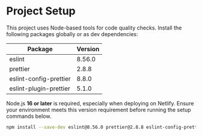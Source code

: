 # Project Setup

This project uses Node-based tools for code quality checks. Install the following packages globally or as dev dependencies:

| Package | Version |
|---------|---------|
| eslint | 8.56.0 |
| prettier | 2.8.8 |
| eslint-config-prettier | 8.8.0 |
| eslint-plugin-prettier | 5.1.0 |

Node.js **16 or later** is required, especially when deploying on Netlify. Ensure your environment meets this version requirement before running the setup commands below.

```bash
npm install --save-dev eslint@8.56.0 prettier@2.8.8 eslint-config-prettier@8.8.0 eslint-plugin-prettier@5.1.0
```
